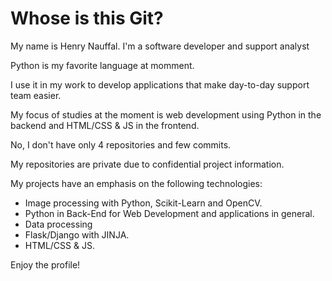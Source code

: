 # Whose is this Git?

My name is Henry Nauffal. I'm a software developer and support analyst

Python is my favorite language at momment.

I use it in my work to develop applications that make day-to-day support team easier.

My focus of studies at the moment is web development using Python in the backend and HTML/CSS & JS in the frontend.



No, I don't have only 4 repositories and few commits.

My repositories are private due to confidential project information.

My projects have an emphasis on the following technologies:

  - Image processing with Python, Scikit-Learn and OpenCV.
  - Python in Back-End for Web Development and applications in general.
  - Data processing
  - Flask/Django with JINJA.
  - HTML/CSS & JS.


Enjoy the profile!


